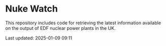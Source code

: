 # Nuke Watch

This repository includes code for retrieving the latest information available on the output of EDF nuclear power plants in the UK.

Last updated: 2025-01-09 09:11